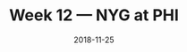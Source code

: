 ---
layout: game
title: Week 12 — NYG at PHI
season: 2018
game_id: 2018_12_NYG_PHI
week: 12
date: 2018-11-25
home_team: PHI
away_team: NYG
final_home: 25
final_away: 22
pbp_url: /assets/data/pbp/2018/2018_12_NYG_PHI.csv.gz
---